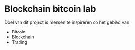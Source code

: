 # Blockchain bitcoin lab

Doel van dit project is mensen te inspireren op het gebied van:

* Bitcoin
* Blockchain
* Trading

